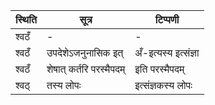 | स्थिति | सूत्र | टिप्पणी |
| ----- | ------- | ------ |
| श्वठँ | - | - |
| श्वठँ | उपदेशेऽजनुनासिक इत् | अँ-इत्यस्य इत्संज्ञा |
| श्वठँ | शेषात् कर्तरि परस्मैपदम् | इति परस्मैपदम् |
| श्वठ् | तस्य लोपः | इत्संज्ञकस्य लोपः |
